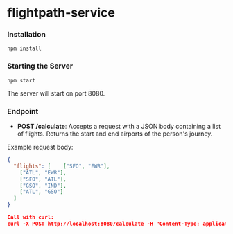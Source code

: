 # flightpath-service

### Installation
`npm install`

### Starting the Server
`npm start`

The server will start on port 8080.

### Endpoint

- **POST /calculate**: Accepts a request with a JSON body containing a list of flights. Returns the start and end airports of the person's journey.

Example request body:
```json
{
  "flights": [    ["SFO", "EWR"],
    ["ATL", "EWR"],
    ["SFO", "ATL"],
    ["GSO", "IND"],
    ["ATL", "GSO"]
  ]
}

Call with curl:
curl -X POST http://localhost:8080/calculate -H "Content-Type: application/json" -d '{"flights": [["IND", "EWR"], ["SFO", "ATL"], ["GSO", "IND"], ["ATL", "GSO"]]}'